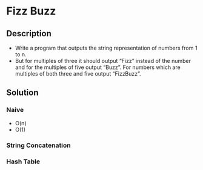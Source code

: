 # Fizz Buzz

## Description

* Write a program that outputs the string representation of numbers from 1 to n.
* But for multiples of three it should output “Fizz” instead of the number and for the multiples of five output “Buzz”. For numbers which are multiples of both three and five output “FizzBuzz”.

## Solution

### Naive

* O(n)
* O(1)

### String Concatenation

### Hash Table
